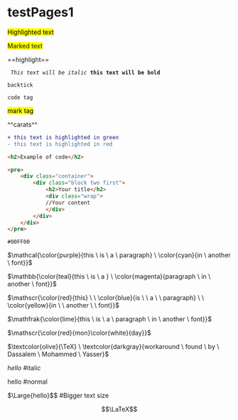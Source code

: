 # testPages1

<mark style="background-color: #FFFF00">Highlighted text</mark>

<span style="background-color: #FFFF00">Marked text</span>

==highlight==

<code> <i>This text will be italic</i> <b>this text will be bold</b> </code>

`backtick`

<code>code tag</code>

<mark>mark tag</mark>

^^carats^^

```diff
+ this text is highlighted in green
- this text is highlighted in red
```
```html
<h2>Example of code</h2>

<pre>
    <div class="container">
        <div class="block two first">
            <h2>Your title</h2>
            <div class="wrap">
            //Your content
            </div>
        </div>
    </div>
</pre>
```

`#00FF00`

$\mathcal{\color{purple}{this \ is \ a \ paragraph} \ \color{cyan}{in \ another \ font}}$

$\mathbb{\color{teal}{this \ is \ a } \ \color{magenta}{paragraph \ in \ another \ font}}$

$\mathscr{\color{red}{this} \ \ \color{blue}{is \ \ a \ \ paragraph} \ \ \color{yellow}{in \ \ another \ \ font}}$

$\mathfrak{\color{lime}{this \ is \ a \ paragraph \ in \ another \ font}}$

$\mathscr{\color{red}{mon}\color{white}{day}}$

$\textcolor{olive}{\TeX} \ \textcolor{darkgray}{workaround \ found \ by \ Dassalem \ Mohammed \ Yasser}$

$\textit{hello}$  #italic

$\text{hello}$    #normal

$\Large{hello}$$   #Bigger text size

$$\LaTeX$$
